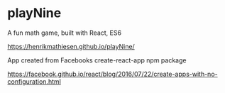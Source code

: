 # playNine
A fun math game, built with React, ES6

https://henrikmathiesen.github.io/playNine/

App created from Facebooks create-react-app npm package

https://facebook.github.io/react/blog/2016/07/22/create-apps-with-no-configuration.html
